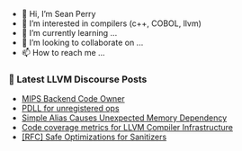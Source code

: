 - 👋 Hi, I’m Sean Perry
- 👀 I’m interested in compilers (c++, COBOL, llvm)
- 🌱 I’m currently learning ...
- 💞️ I’m looking to collaborate on ...
- 📫 How to reach me ...

<!---
s66perry/s66perry is a ✨ special ✨ repository because its `README.md` (this file) appears on your GitHub profile.
You can click the Preview link to take a look at your changes.
--->
### 📕 Latest LLVM Discourse Posts

<!-- DISCOURSE-LLVM:START -->
- [MIPS Backend Code Owner](https://discourse.llvm.org/t/mips-backend-code-owner/60737#post_7)
- [PDLL for unregistered ops](https://discourse.llvm.org/t/pdll-for-unregistered-ops/62694#post_3)
- [Simple Alias Causes Unexpected Memory Dependency](https://discourse.llvm.org/t/simple-alias-causes-unexpected-memory-dependency/62745#post_6)
- [Code coverage metrics for LLVM Compiler Infrastructure](https://discourse.llvm.org/t/code-coverage-metrics-for-llvm-compiler-infrastructure/61877?page=2#post_29)
- [[RFC] Safe Optimizations for Sanitizers](https://discourse.llvm.org/t/rfc-safe-optimizations-for-sanitizers/62729#post_8)
<!-- DISCOURSE-LLVM:END -->
